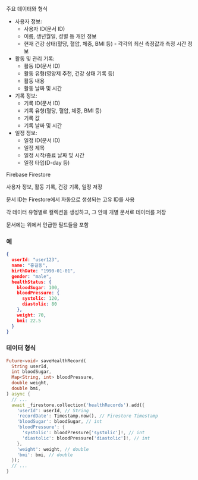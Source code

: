 주요 데이터와 형식


* 사용자 정보:
  *  사용자 ID(문서 ID)
  *  이름, 생년월일, 성별 등 개인 정보
  *  현재 건강 상태(혈당, 혈압, 체중, BMI 등) - 각각의 최신 측정값과 측정 시간 정보
* 활동 및 관리 기록:
  *  활동 ID(문서 ID)
  *  활동 유형(영양제 추천, 건강 상태 기록 등)
  *  활동 내용
  *  활동 날짜 및 시간
* 기록 정보:
  *  기록 ID(문서 ID)
  *  기록 유형(혈당, 혈압, 체중, BMI 등)
  *  기록 값
  *  기록 날짜 및 시간
* 일정 정보:
  *  일정 ID(문서 ID)
  *  일정 제목
  *  일정 시작/종료 날짜 및 시간
  *  일정 타입(D-day 등)

Firebase Firestore

사용자 정보, 활동 기록, 건강 기록, 일정 저장

문서 ID는 Firestore에서 자동으로 생성되는 고유 ID를 사용

각 데이터 유형별로 컬렉션을 생성하고, 그 안에 개별 문서로 데이터를 저장

문서에는 위에서 언급한 필드들을 포함

### 예
``` json
{
  userId: "user123",
  name: "홍길동",
  birthDate: "1990-01-01",
  gender: "male",
  healthStatus: {
    bloodSugar: 100,
    bloodPressure: {
      systolic: 120,
      diastolic: 80
    },
    weight: 70,
    bmi: 22.5
  }
}
```

### 데이터 형식
``` dart
Future<void> saveHealthRecord(
  String userId,
  int bloodSugar,
  Map<String, int> bloodPressure,
  double weight,
  double bmi,
) async {
  // ...
  await _firestore.collection('healthRecords').add({
    'userId': userId, // String
    'recordDate': Timestamp.now(), // Firestore Timestamp
    'bloodSugar': bloodSugar, // int
    'bloodPressure': {
      'systolic': bloodPressure['systolic']!, // int
      'diastolic': bloodPressure['diastolic']!, // int
    },
    'weight': weight, // double
    'bmi': bmi, // double
  });
  // ...
}

```
